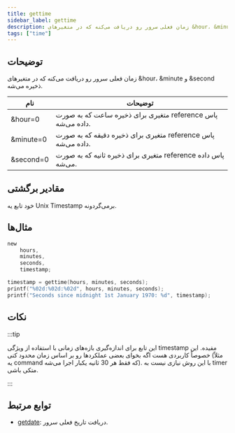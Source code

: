 ```yaml
---
title: gettime
sidebar_label: gettime
description: زمان فعلی سرور رو دریافت می‌کنه که در متغیرهای &hour، &minute و &second ذخیره می‌شه.
tags: ["time"]
---
```


<LowercaseNote />

## توضیحات

زمان فعلی سرور رو دریافت می‌کنه که در متغیرهای &hour، &minute و &second ذخیره می‌شه.

| نام      | توضیحات                                                |
| --------- | ---------------------------------------------------------- |
| &hour=0   | متغیری برای ذخیره ساعت که به صورت reference پاس داده می‌شه.    |
| &minute=0 | متغیری برای ذخیره دقیقه که به صورت reference پاس داده می‌شه.  |
| &second=0 | متغیری برای ذخیره ثانیه که به صورت reference پاس داده می‌شه. |

## مقادیر برگشتی

خود تابع یه Unix Timestamp برمی‌گردونه.

## مثال‌ها

```c
new
	hours,
	minutes,
	seconds,
	timestamp;

timestamp = gettime(hours, minutes, seconds);
printf("%02d:%02d:%02d", hours, minutes, seconds);
printf("Seconds since midnight 1st January 1970: %d", timestamp);
```

## نکات

:::tip

این تابع برای اندازه‌گیری بازه‌های زمانی با استفاده از ویژگی timestamp مفیده. این خصوصاً کاربردی هست اگه بخوای بعضی عملکردها رو بر اساس زمان محدود کنی (مثلاً یه command که فقط هر 30 ثانیه یکبار اجرا می‌شه). با این روش نیازی نیست به timer متکی باشی.

:::

## توابع مرتبط

- [getdate](getdate): دریافت تاریخ فعلی سرور.